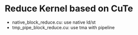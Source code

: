 # Reduce Kernel based on CuTe
+ native_block_reduce.cu: use native ld/st
+ tmp_pipe_block_reduce.cu: use tma with pipeline

